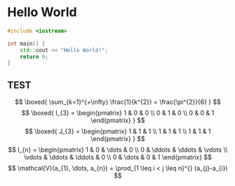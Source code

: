 # Hello World 
```cpp
#include <iostream>

int main() {
    std::cout << "Hello World!";
    return 0;
}
```

## TEST

$$
\boxed{ \sum_{k=1}^{+\infty} \frac{1}{k^{2}} = \frac{\pi^{2}}{6} }
$$
$$
\boxed{ I_{3} = \begin{pmatrix}
1 & 0 & 0 \\
0 & 1 & 0 \\
0 & 0 & 1
\end{pmatrix} }
$$
$$
\boxed{ J_{3} = \begin{pmatrix}
1 & 1 & 1 \\
1 & 1 & 1 \\
1 & 1 & 1
\end{pmatrix} }
$$
$$
I_{n} = \begin{pmatrix}
1 & 0 & \dots & 0 \\
0 & \ddots & \ddots & \vdots \\
\vdots & \ddots & \ddots & 0 \\
0 & \dots & 0 & 1
\end{pmatrix}
$$
$$
\mathcal{V}(a_{1}, \dots, a_{n}) = \prod_{1 \leq i < j \leq n}^{} (a_{j}-a_{i})
$$